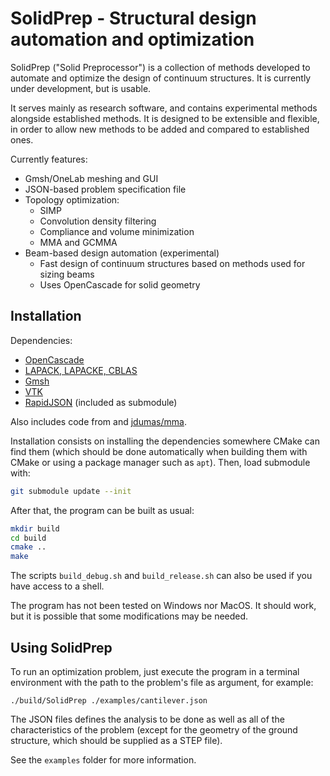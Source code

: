 # SolidPrep - Structural design automation and optimization

SolidPrep ("Solid Preprocessor") is a collection of methods developed to 
automate and optimize the design of continuum structures. It is currently 
under development, but is usable.

It serves mainly as research software, and contains experimental methods 
alongside established methods. It is designed to be extensible and flexible, in 
order to allow new methods to be added and compared to established ones.

Currently features:
- Gmsh/OneLab meshing and GUI
- JSON-based problem specification file
- Topology optimization:
    - SIMP
    - Convolution density filtering
    - Compliance and volume minimization
    - MMA and GCMMA
- Beam-based design automation (experimental)
    - Fast design of continuum structures based on methods used for sizing beams
    - Uses OpenCascade for solid geometry

## Installation

Dependencies:
- [OpenCascade](https://git.dev.opencascade.org/gitweb/?p=occt.git;a=summary)
- [LAPACK, LAPACKE, CBLAS](http://www.netlib.org/lapack/)
- [Gmsh](https://gmsh.info/)
- [VTK](https://vtk.org/)
- [RapidJSON](https://github.com/Tencent/rapidjson) (included as submodule)

Also includes code from  and 
[jdumas/mma](https://github.com/jdumas/mma).

Installation consists on installing the dependencies somewhere CMake can find 
them (which should be done automatically when building them with CMake or using 
a package manager such as `apt`). Then, load submodule with:

```bash
git submodule update --init
```

After that, the program can be built as usual:

```bash
mkdir build
cd build
cmake ..
make
```

The scripts `build_debug.sh` and `build_release.sh` can also be used if you 
have access to a shell.

The program has not been tested on Windows nor MacOS. It should work, but it is 
possible that some modifications may be needed.

## Using SolidPrep

To run an optimization problem, just execute the program in a terminal 
environment with the path to the problem's file as argument, for example:

```
./build/SolidPrep ./examples/cantilever.json
```

The JSON files defines the analysis to be done as well as all of the 
characteristics of the problem (except for the geometry of the ground structure, 
which should be supplied as a STEP file).

See the `examples` folder for more information.
